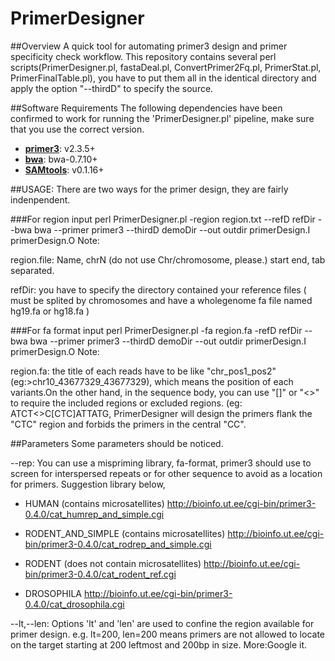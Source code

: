 PrimerDesigner
==============

##Overview
A quick tool for automating primer3 design and primer specificity check workflow. This repository contains several perl scripts(PrimerDesigner.pl, fastaDeal.pl, ConvertPrimer2Fq.pl, PrimerStat.pl, PrimerFinalTable.pl), you have to put them all in the identical directory and apply the option "--thirdD" to specify the source.

##Software Requirements
The following dependencies have been confirmed to work for running the 'PrimerDesigner.pl' pipeline, make sure that you use the correct version.
* **[primer3](http://primer3.sourceforge.net/releases.php)**: v2.3.5+
* **[bwa](http://sourceforge.net/projects/bio-bwa/files/)**: bwa-0.7.10+
* **[SAMtools](http://sourceforge.net/projects/samtools/files/)**: v0.1.16+

##USAGE:
There are two ways for the primer design, they are fairly indenpendent.

###For region input
	perl PrimerDesigner.pl -region region.txt --refD refDir --bwa bwa --primer primer3 --thirdD demoDir --out outdir primerDesign.I primerDesign.O
Note:

region.file: Name, chrN (do not use Chr/chromosome, please.) start end, tab separated.

refDir: you have to specify the directory contained your reference files ( must be splited by chromosomes and have a wholegenome fa file named hg19.fa or hg18.fa )

###For fa format input
	perl PrimerDesigner.pl -fa region.fa -refD refDir --bwa bwa --primer primer3 --thirdD demoDir --out outdir primerDesign.I primerDesign.O
Note:

region.fa: the title of each reads have to be like "chr_pos1_pos2"(eg:>chr10_43677329_43677329), which means the position of each variants.On the other hand, in the sequence body, you can use "[]" or "<>" to require the included regions or excluded regions. (eg: ATCT<<CC>>C[CTC]ATTATG, PrimerDesigner will design the primers flank the "CTC" region and forbids the primers in the central "CC".

##Parameters
Some parameters should be noticed.

--rep: You can use a mispriming library, fa-format, primer3 should use to screen for interspersed repeats or for other sequence to avoid as a location for primers. Suggestion library below,

- HUMAN (contains microsatellites) http://bioinfo.ut.ee/cgi-bin/primer3-0.4.0/cat_humrep_and_simple.cgi

- RODENT_AND_SIMPLE (contains microsatellites) http://bioinfo.ut.ee/cgi-bin/primer3-0.4.0/cat_rodrep_and_simple.cgi

- RODENT (does not contain microsatellites) http://bioinfo.ut.ee/cgi-bin/primer3-0.4.0/cat_rodent_ref.cgi

- DROSOPHILA http://bioinfo.ut.ee/cgi-bin/primer3-0.4.0/cat_drosophila.cgi

--lt,--len: Options 'lt' and 'len' are used to confine the region available for primer design. e.g. lt=200, len=200 means primers are not allowed to locate on the target starting at 200 leftmost and 200bp in size. More:Google it.






